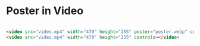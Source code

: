 # Poster in Video


```html

<video src="video.mp4" width="470" height="255" poster="poster.webp" controls></video>
<video src="video.mp4" width="470" height="255" controls></video>

```